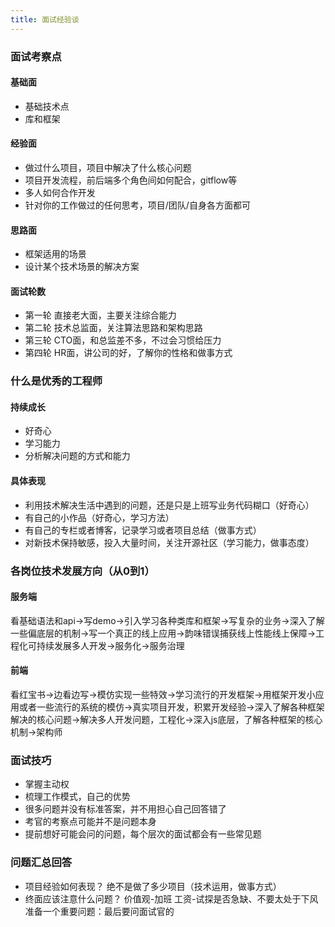 ```yaml
---
title: 面试经验谈
---
```

### 面试考察点

#### 基础面
- 基础技术点
- 库和框架

#### 经验面
- 做过什么项目，项目中解决了什么核心问题
- 项目开发流程，前后端多个角色间如何配合，gitflow等
- 多人如何合作开发
- 针对你的工作做过的任何思考，项目/团队/自身各方面都可

#### 思路面
- 框架适用的场景
- 设计某个技术场景的解决方案

#### 面试轮数
- 第一轮 直接老大面，主要关注综合能力
- 第二轮 技术总监面，关注算法思路和架构思路
- 第三轮 CTO面，和总监差不多，不过会习惯给压力
- 第四轮 HR面，讲公司的好，了解你的性格和做事方式

### 什么是优秀的工程师
#### 持续成长
- 好奇心
- 学习能力
- 分析解决问题的方式和能力
#### 具体表现
- 利用技术解决生活中遇到的问题，还是只是上班写业务代码糊口（好奇心）
- 有自己的小作品（好奇心，学习方法）
- 有自己的专栏或者博客，记录学习或者项目总结（做事方式）
- 对新技术保持敏感，投入大量时间，关注开源社区（学习能力，做事态度）

### 各岗位技术发展方向（从0到1）

#### 服务端
看基础语法和api->写demo->引入学习各种类库和框架->写复杂的业务->深入了解一些偏底层的机制->写一个真正的线上应用->韵味错误捕获线上性能线上保障->工程化可持续发展多人开发->服务化->服务治理

#### 前端
看红宝书->边看边写->模仿实现一些特效->学习流行的开发框架->用框架开发小应用或者一些流行的系统的模仿->真实项目开发，积累开发经验->深入了解各种框架解决的核心问题->解决多人开发问题，工程化->深入js底层，了解各种框架的核心机制->架构师

### 面试技巧
- 掌握主动权
- 梳理工作模式，自己的优势
- 很多问题并没有标准答案，并不用担心自己回答错了
- 考官的考察点可能并不是问题本身
- 提前想好可能会问的问题，每个层次的面试都会有一些常见题

### 问题汇总回答
- 项目经验如何表现？
  绝不是做了多少项目（技术运用，做事方式）
- 终面应该注意什么问题？
  价值观-加班
  工资-试探是否急缺、不要太处于下风
  准备一个重要问题：最后要问面试官的